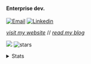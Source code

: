 #### Enterprise dev.
[![Email](https://img.shields.io/badge/Email-purple?style=for-the-badge&logo=ProtonMail&logoColor=white)](mailto:nickstambaugh@proton.me)
[![Linkedin](https://img.shields.io/badge/LinkedIn-0077B5?style=for-the-badge&logo=linkedin&logoColor=white)](https://www.linkedin.com/in/nick-s-694241139/)

[_visit my website_](https://nickstambaugh.vercel.app/) // [_read my blog_](https://nickstambaugh.vercel.app/posts)

![](https://komarev.com/ghpvc/?username=alteryx-motives&color=orange&style=flat&base=6000&abbreviated=true) <img src="https://img.shields.io/github/stars/sieep-coding?label=Stars" alt="stars">

<details>
<summary>Stats</summary>
<br>
  
![](https://wakatime.com/share/@SieepCoding/7fcb8d18-084e-4491-806f-694095899671.svg)

![](https://wakatime.com/share/@SieepCoding/25328d8a-cd85-4cdf-bac9-0f2e66d8d0b4.svg)

</details>
